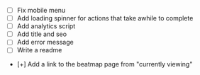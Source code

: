 - [ ] Fix mobile menu
- [ ] Add loading spinner for actions that take awhile to complete
- [ ] Add analytics script
- [ ] Add title and seo
- [ ] Add error message
- [ ] Write a readme
- [+] Add a link to the beatmap page from "currently viewing"